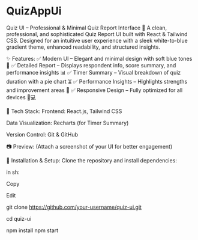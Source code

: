 # QuizAppUi

Quiz UI – Professional & Minimal Quiz Report Interface 🎯
A clean, professional, and sophisticated Quiz Report UI built with React & Tailwind CSS. Designed for an intuitive user experience with a sleek white-to-blue gradient theme, enhanced readability, and structured insights.

✨ Features:
✅ Modern UI – Elegant and minimal design with soft blue tones 🎨
✅ Detailed Report – Displays respondent info, score summary, and performance insights 📊
✅ Timer Summary – Visual breakdown of quiz duration with a pie chart ⏳
✅ Performance Insights – Highlights strengths and improvement areas 📌
✅ Responsive Design – Fully optimized for all devices 📱💻

🚀 Tech Stack:
Frontend: React.js, Tailwind CSS

Data Visualization: Recharts (for Timer Summary)

Version Control: Git & GitHub

📷 Preview:
(Attach a screenshot of your UI for better engagement)

🔧 Installation & Setup:
Clone the repository and install dependencies:

in sh: 

Copy

Edit

git clone https://github.com/your-username/quiz-ui.git

cd quiz-ui

npm install
npm start
